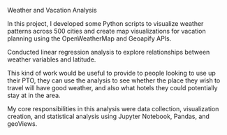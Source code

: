Weather and Vacation Analysis

In this project, I developed some Python scripts to visualize weather patterns across 500 cities and create map visualizations for vacation planning using the OpenWeatherMap and Geoapify APIs. 

Conducted linear regression analysis to explore relationships between weather variables and latitude.

This kind of work would be useful to provide to people looking to use up their PTO, they can use the analysis to see whether the place they wish to travel will have good weather, and also what hotels they could potentially stay at in the area.

My core responsibilities in this analysis were data collection, visualization creation, and statistical analysis using Jupyter Notebook, Pandas, and geoViews.
